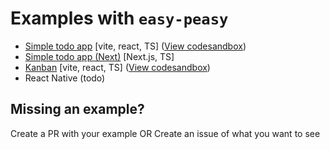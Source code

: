 # Examples with `easy-peasy`

- [Simple todo app](./simple-todo/) [vite, react, TS]
  ([View codesandbox](https://codesandbox.io/s/fnidh1))
- [Simple todo app (Next)](./nextjs-todo/) [Next.js, TS]
- [Kanban](./kanban/) [vite, react, TS] ([View codesandbox](https://codesandbox.io/s/5zdk6r))
- React Native (todo)

## Missing an example?

Create a PR with your example OR Create an issue of what you want to see
